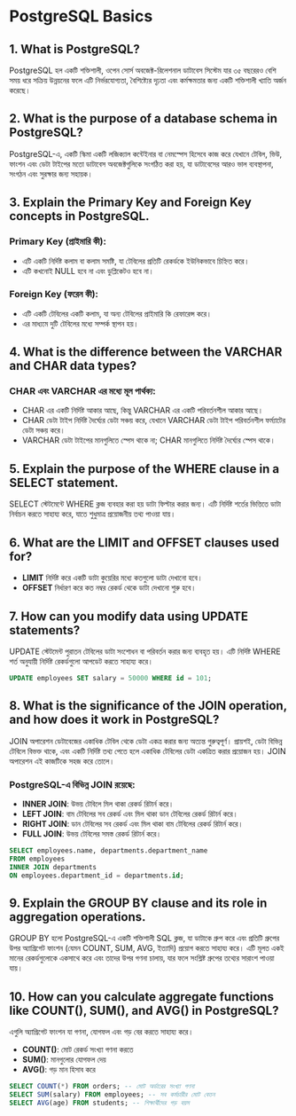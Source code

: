 # PostgreSQL Basics

## 1. What is PostgreSQL?

PostgreSQL হল একটি শক্তিশালী, ওপেন সোর্স অবজেক্ট-রিলেশনাল ডাটাবেস সিস্টেম যার ৩৫ বছরেরও বেশি সময় ধরে সক্রিয় উন্নয়নের ফলে এটি নির্ভরযোগ্যতা, বৈশিষ্ট্যের দৃঢ়তা এবং কর্মক্ষমতার জন্য একটি শক্তিশালী খ্যাতি অর্জন করেছে।

## 2. What is the purpose of a database schema in PostgreSQL?

PostgreSQL-এ, একটি স্কিমা একটি লজিক্যাল কন্টেইনার বা নেমস্পেস হিসেবে কাজ করে যেখানে টেবিল, ভিউ, ফাংশন এবং ডেটা টাইপের মতো ডাটাবেস অবজেক্টগুলিকে সংগঠিত করা হয়, যা ডাটাবেসের আরও ভাল ব্যবস্থাপনা, সংগঠন এবং সুরক্ষার জন্য সহায়ক।

## 3. Explain the Primary Key and Foreign Key concepts in PostgreSQL.

### Primary Key (প্রাইমারি কী):

- এটি একটি নির্দিষ্ট কলাম বা কলাম সমষ্টি, যা টেবিলের প্রতিটি রেকর্ডকে ইউনিকভাবে চিহ্নিত করে।
- এটি কখনোই NULL হবে না এবং ডুপ্লিকেটও হবে না।

### Foreign Key (ফরেন কী):

- এটি একটি টেবিলের একটি কলাম, যা অন্য টেবিলের প্রাইমারি কি রেফারেন্স করে।
- এর মাধ্যমে দুটি টেবিলের মধ্যে সম্পর্ক স্থাপন হয়।

## 4. What is the difference between the VARCHAR and CHAR data types?

### CHAR এবং VARCHAR এর মধ্যে মূল পার্থক্য:

- CHAR এর একটি নির্দিষ্ট আকার আছে, কিন্তু VARCHAR এর একটি পরিবর্তনশীল আকার আছে।
- CHAR ডেটা টাইপ নির্দিষ্ট দৈর্ঘ্যের ডেটা সঞ্চয় করে, যেখানে VARCHAR ডেটা টাইপ পরিবর্তনশীল ফর্ম্যাটের ডেটা সঞ্চয় করে।
- VARCHAR ডেটা টাইপের মানগুলিতে স্পেস থাকে না; CHAR মানগুলিতে নির্দিষ্ট দৈর্ঘ্যের স্পেস থাকে।

## 5. Explain the purpose of the WHERE clause in a SELECT statement.

SELECT স্টেটমেন্টে WHERE ক্লজ ব্যবহার করা হয় ডাটা ফিল্টার করার জন্য। এটি নির্দিষ্ট শর্তের ভিত্তিতে ডাটা নির্বাচন করতে সাহায্য করে, যাতে শুধুমাত্র প্রয়োজনীয় তথ্য পাওয়া যায়।

## 6. What are the LIMIT and OFFSET clauses used for?

- **LIMIT** নির্দিষ্ট করে একটি ডাটা কুয়েরির মধ্যে কতগুলো ডাটা দেখানো হবে।
- **OFFSET** নির্ধারণ করে কত নম্বর রেকর্ড থেকে ডাটা দেখানো শুরু হবে।

## 7. How can you modify data using UPDATE statements?

UPDATE স্টেটমেন্ট পুরাতন টেবিলের ডাটা সংশোধন বা পরিবর্তন করার জন্য ব্যবহৃত হয়। এটি নির্দিষ্ট WHERE শর্ত অনুযায়ী নির্দিষ্ট রেকর্ডগুলো আপডেট করতে সাহায্য করে।

```sql
UPDATE employees SET salary = 50000 WHERE id = 101;
```

## 8. What is the significance of the JOIN operation, and how does it work in PostgreSQL?

JOIN অপারেশন ডেটাবেজের একাধিক টেবিল থেকে ডেটা একত্র করার জন্য অত্যন্ত গুরুত্বপূর্ণ। প্রায়শই, ডেটা বিভিন্ন টেবিলে বিভক্ত থাকে, এবং একটি নির্দিষ্ট তথ্য পেতে হলে একাধিক টেবিলের ডেটা একত্রিত করার প্রয়োজন হয়। JOIN অপারেশন এই কাজটিকে সহজ করে তোলে।

### PostgreSQL-এ বিভিন্ন JOIN রয়েছে:

- **INNER JOIN**: উভয় টেবিলে মিল থাকা রেকর্ড রিটার্ন করে।
- **LEFT JOIN**: বাম টেবিলের সব রেকর্ড এবং মিল থাকা ডান টেবিলের রেকর্ড রিটার্ন করে।
- **RIGHT JOIN**: ডান টেবিলের সব রেকর্ড এবং মিল থাকা বাম টেবিলের রেকর্ড রিটার্ন করে।
- **FULL JOIN**: উভয় টেবিলের সমস্ত রেকর্ড রিটার্ন করে।

```sql
SELECT employees.name, departments.department_name
FROM employees
INNER JOIN departments
ON employees.department_id = departments.id;
```

## 9. Explain the GROUP BY clause and its role in aggregation operations.

GROUP BY হলো PostgreSQL-এ একটি শক্তিশালী SQL ক্লজ, যা ডাটাকে গ্রুপ করে এবং প্রতিটি গ্রুপের উপর অ্যাগ্রিগেট ফাংশন (যেমন COUNT, SUM, AVG, ইত্যাদি) প্রয়োগ করতে সাহায্য করে। এটি মূলত একই মানের রেকর্ডগুলোকে একসাথে করে এবং তাদের উপর গণনা চালায়, যার ফলে সংশ্লিষ্ট গ্রুপের তথ্যের সারাংশ পাওয়া যায়।

## 10. How can you calculate aggregate functions like COUNT(), SUM(), and AVG() in PostgreSQL?

এগুলি অ্যাগ্রিগেট ফাংশন যা গণনা, যোগফল এবং গড় বের করতে সাহায্য করে।

- **COUNT()**: মোট রেকর্ড সংখ্যা গণনা করতে
- **SUM()**: মানগুলোর যোগফল দেয়
- **AVG()**: গড় মান হিসাব করে

```sql
SELECT COUNT(*) FROM orders; -- মোট অর্ডারের সংখ্যা গণনা
SELECT SUM(salary) FROM employees; -- সব কর্মচারীর মোট বেতন
SELECT AVG(age) FROM students; -- শিক্ষার্থীদের গড় বয়স
```
